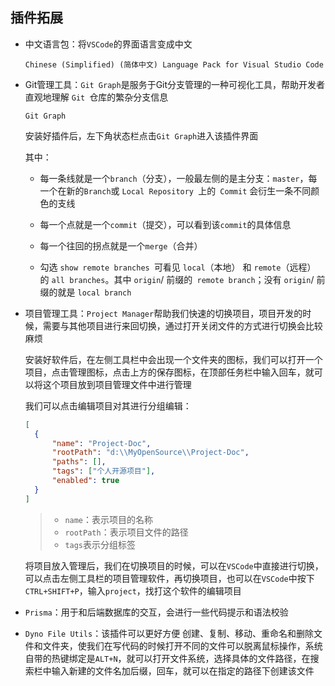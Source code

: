 ## 插件拓展

- 中文语言包：将`VSCode`的界面语言变成中文

  `Chinese (Simplified) (简体中文) Language Pack for Visual Studio Code`

- Git管理工具：`Git Graph`是服务于Git分支管理的一种可视化工具，帮助开发者直观地理解 `Git `仓库的繁杂分支信息

  `Git Graph`

  安装好插件后，左下角状态栏点击`Git Graph`进入该插件界面

  其中：

  - 每一条线就是一个`branch`（分支），一般最左侧的是主分支：`master`，每一个在新的` Branch `或 `Local Repository `上的` Commit` 会衍生一条不同颜色的支线

  - 每一个点就是一个`commit`（提交），可以看到该`commit`的具体信息

  - 每一个往回的拐点就是一个`merge`（合并）

  - 勾选 `show remote branches `可看见 `local`（本地） 和 `remote`（远程） 的 `all branches`。其中 `origin`/ 前缀的` remote branch`；没有 `origin`/ 前缀的就是 `local branch`

- 项目管理工具：`Project Manager`帮助我们快速的切换项目，项目开发的时候，需要与其他项目进行来回切换，通过打开关闭文件的方式进行切换会比较麻烦

  安装好软件后，在左侧工具栏中会出现一个文件夹的图标，我们可以打开一个项目，点击管理图标，点击上方的保存图标，在顶部任务栏中输入回车，就可以将这个项目放到项目管理文件中进行管理

  我们可以点击编辑项目对其进行分组编辑：

  ```json
  [
  	{
  		"name": "Project-Doc",
  		"rootPath": "d:\\MyOpenSource\\Project-Doc",
  		"paths": [],
  		"tags": ["个人开源项目"],
  		"enabled": true
  	}
  ]
  ```

  > - `name`：表示项目的名称
  > - `rootPath`：表示项目文件的路径
  > - `tags`表示分组标签

  将项目放入管理后，我们在切换项目的时候，可以在`VSCode`中直接进行切换，可以点击左侧工具栏的项目管理软件，再切换项目，也可以在`VSCode`中按下`CTRL+SHIFT+P`，输入`project`，找打这个软件的编辑项目

- `Prisma`：用于和后端数据库的交互，会进行一些代码提示和语法校验

- `Dyno File Utils`：该插件可以更好方便 创建、复制、移动、重命名和删除文件和文件夹，使我们在写代码的时候打开不同的文件可以脱离鼠标操作，系统自带的热键绑定是`ALT+N`，就可以打开文件系统，选择具体的文件路径，在搜索栏中输入新建的文件名加后缀，回车，就可以在指定的路径下创建该文件